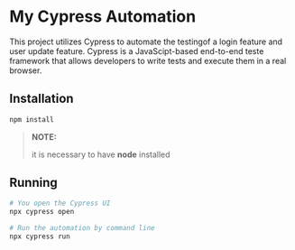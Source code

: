 # My Cypress Automation

This project utilizes Cypress to automate the testingof a login feature and user update feature. Cypress is a JavaScipt-based end-to-end teste framework that allows developers to write tests and execute them in a real browser.

## Installation
```bash
npm install
```
> **NOTE:**
>
> it is necessary to have **node** installed

## Running
```bash
# You open the Cypress UI
npx cypress open

# Run the automation by command line
npx cypress run
```
